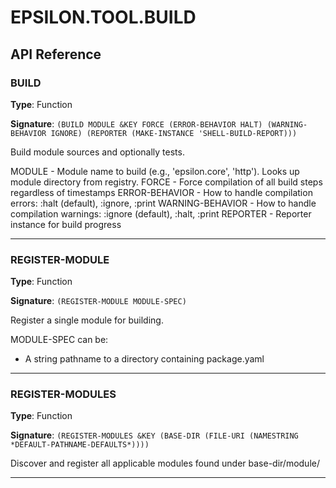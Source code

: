 # EPSILON.TOOL.BUILD

## API Reference

### BUILD

**Type**: Function

**Signature**: `(BUILD MODULE &KEY FORCE (ERROR-BEHAVIOR HALT) (WARNING-BEHAVIOR IGNORE) (REPORTER
                                                                          (MAKE-INSTANCE
                                                                           'SHELL-BUILD-REPORT)))`

Build module sources and optionally tests.
  
  MODULE - Module name to build (e.g., 'epsilon.core', 'http'). Looks up module directory from registry.
  FORCE - Force compilation of all build steps regardless of timestamps
  ERROR-BEHAVIOR - How to handle compilation errors: :halt (default), :ignore, :print
  WARNING-BEHAVIOR - How to handle compilation warnings: :ignore (default), :halt, :print
  REPORTER - Reporter instance for build progress

---

### REGISTER-MODULE

**Type**: Function

**Signature**: `(REGISTER-MODULE MODULE-SPEC)`

Register a single module for building.
   
MODULE-SPEC can be:
- A string pathname to a directory containing package.yaml

---

### REGISTER-MODULES

**Type**: Function

**Signature**: `(REGISTER-MODULES &KEY (BASE-DIR
                        (FILE-URI (NAMESTRING *DEFAULT-PATHNAME-DEFAULTS*))))`

Discover and register all applicable modules found under base-dir/module/

---

